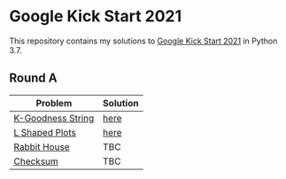 # Google Kick Start 2021
This repository contains my solutions to [Google Kick Start 2021](https://codingcompetitions.withgoogle.com/kickstart) in Python 3.7.

## Round A
|Problem|Solution|
|---|---|
|[K-Goodness String](https://codingcompetitions.withgoogle.com/kickstart/round/0000000000436140/000000000068cca3)|[here](/A/k_goodness_string.py)|
|[L Shaped Plots](https://codingcompetitions.withgoogle.com/kickstart/round/0000000000436140/000000000068c509)|[here](A/l_shaped_plots.py)|
|[Rabbit House](https://codingcompetitions.withgoogle.com/kickstart/round/0000000000436140/000000000068cb14)|TBC|
|[Checksum](https://codingcompetitions.withgoogle.com/kickstart/round/0000000000436140/000000000068c2c3)|TBC|
